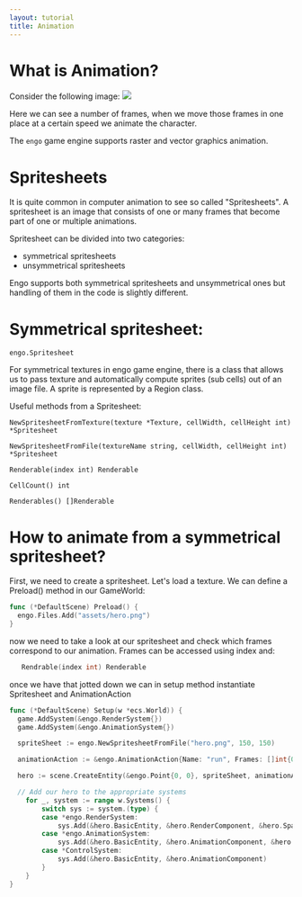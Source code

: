 ```yaml
---
layout: tutorial
title: Animation
---
```

# What is Animation?

Consider the following image:
![](http://www.angryanimator.com/tut/pic/002_walkcycle/wlk01.gif)

Here we can see a number of frames, when we move those frames in one place at a certain speed we animate the character.

The `engo` game engine supports raster and vector graphics animation.

# Spritesheets

It is quite common in computer animation to see so called "Spritesheets". A spritesheet is an image that consists of one or many frames that become part of one or multiple animations.

Spritesheet can be divided into two categories:
- symmetrical spritesheets
- unsymmetrical spritesheets

Engo supports both symmetrical spritesheets and unsymmetrical ones but handling of them in the code is slightly different.

# Symmetrical spritesheet:

```
engo.Spritesheet
```

For symmetrical textures in engo game engine, there is a class that allows us to pass texture and automatically compute sprites (sub cells) out of an image file. A sprite is represented by a Region class.

Useful methods from a Spritesheet:

```
NewSpritesheetFromTexture(texture *Texture, cellWidth, cellHeight int) *Spritesheet

NewSpritesheetFromFile(textureName string, cellWidth, cellHeight int) *Spritesheet

Renderable(index int) Renderable

CellCount() int

Renderables() []Renderable
```

# How to animate from a symmetrical spritesheet?

First, we need to create a spritesheet. Let's load a texture. We can define a Preload() method in our GameWorld:

```go
func (*DefaultScene) Preload() {
  engo.Files.Add("assets/hero.png")
}
```

now we need to take a look at our spritesheet and check which frames correspond to our animation. Frames can be accessed using index and:

```go
   Rendrable(index int) Renderable
```

once we have that jotted down we can in setup method instantiate Spritesheet and AnimationAction 

```go
func (*DefaultScene) Setup(w *ecs.World)) {
  game.AddSystem(&engo.RenderSystem{})
  game.AddSystem(&engo.AnimationSystem{})

  spriteSheet := engo.NewSpritesheetFromFile("hero.png", 150, 150)

  animationAction := &engo.AnimationAction{Name: "run", Frames: []int{0, 1, 2, 3, 4, 5, 6, 7, 8, 9, 10}}

  hero := scene.CreateEntity(&engo.Point{0, 0}, spriteSheet, animationAction)

  // Add our hero to the appropriate systems
  	for _, system := range w.Systems() {
  		switch sys := system.(type) {
  		case *engo.RenderSystem:
  			sys.Add(&hero.BasicEntity, &hero.RenderComponent, &hero.SpaceComponent)
  		case *engo.AnimationSystem:
  			sys.Add(&hero.BasicEntity, &hero.AnimationComponent, &hero.RenderComponent)
  		case *ControlSystem:
  			sys.Add(&hero.BasicEntity, &hero.AnimationComponent)
  		}
  	}
}
```
